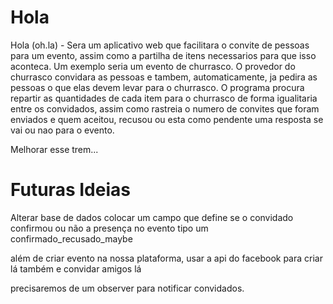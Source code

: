 Hola
====

Hola (oh.la) - Sera um aplicativo web que facilitara o convite de pessoas para um evento, assim como a partilha de itens necessarios para que isso aconteca.
Um exemplo seria um evento de churrasco. O provedor do churrasco convidara as pessoas e tambem, automaticamente, ja pedira as pessoas o que elas devem levar para o churrasco. O programa procura repartir as quantidades de cada item para o churrasco de forma igualitaria entre os convidados, assim como rastreia o numero de convites que foram enviados e quem aceitou, recusou ou esta como pendente uma resposta se vai ou nao para o evento.

Melhorar esse trem...


Futuras Ideias
====

Alterar base de dados colocar um campo que define se o convidado confirmou ou não a 
presença no evento tipo um confirmado_recusado_maybe

além de criar evento na nossa plataforma, usar a api do facebook 
para criar lá também e convidar amigos lá


precisaremos de um observer para notificar convidados.
